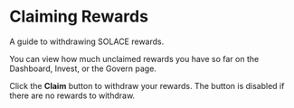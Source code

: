 # Claiming Rewards

A guide to withdrawing SOLACE rewards.

You can view how much unclaimed rewards you have so far on the Dashboard, Invest, or the Govern page.

Click the **Claim** button to withdraw your rewards. The button is disabled if there are no rewards to withdraw.